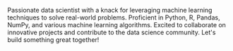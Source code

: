 Passionate data scientist with a knack for leveraging machine learning techniques to solve real-world problems.
Proficient in Python, R, Pandas, NumPy, and various machine learning algorithms. 
Excited to collaborate on innovative projects and contribute to the data science community. 
Let's build something great together!
<!---
NabiraNaveed/NabiraNaveed is a ✨ special ✨ repository because its `README.md` (this file) appears on your GitHub profile.
You can click the Preview link to take a look at your changes.
--->

